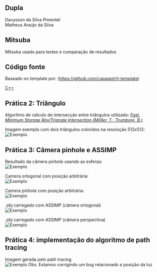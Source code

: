 ## Dupla

Davysson da Silva Pimentel</br>
Matheus Araújo da Silva

## Mitsuba

Mitsuba usado para testes e comparação de resultados

## Código fonte

Baseado no template por: (https://github.com/capagot/rt-template)

[C++](https://github.com/matheus2101/pbr/tree/master/source)

## Prática 2: Triângulo

Algorítmo de cálculo de intersecção entre triângulos utilizado: [*Fast, Minimum Storage Ray/Triangle Intersection (Möller, T.; Trumbore, B.)*](https://cadxfem.org/inf/Fast%20MinimumStorage%20RayTriangle%20Intersection.pdf)

Imagem exemplo com dois triângulos coloridos na resolução 512x512:
![Exemplo](https://raw.githubusercontent.com/matheus2101/pbr/master/exercises/triangles.png)

## Prática 3: Câmera pinhole e ASSIMP

Resultado da câmera pinhole usando as esferas:</br>
![Exemplo](https://raw.githubusercontent.com/matheus2101/pbr/master/exercises/pinhole.png)

Camera ortogonal com posição arbitrária:</br>
![Exemplo](https://raw.githubusercontent.com/matheus2101/pbr/master/exercises/arbitrary_ortho.png)

Camera pinhole com posição arbitrária:</br>
![Exemplo](https://raw.githubusercontent.com/matheus2101/pbr/master/exercises/arbitrary.png)

.obj carregado com ASSIMP (câmera ortogonal)</br>
![Exemplo](https://raw.githubusercontent.com/matheus2101/pbr/master/exercises/monkey.png)

.obj carregado com ASSIMP (câmera perspectiva)</br>
![Exemplo](https://raw.githubusercontent.com/matheus2101/pbr/master/exercises/pinhole_monkey.png)

## Prática 4: implementação do algoritmo de path tracing

Imagem gerada pelo path tracing</br>
![Exemplo](https://raw.githubusercontent.com/matheus2101/pbr/master/source/pathtracing2.jpg)
Obs. Estamos corrigindo um bug relacionado a posição da luz
